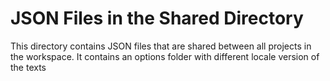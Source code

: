 # JSON Files in the Shared Directory
This directory contains JSON files that are shared between all projects in the workspace. It contains an options folder with different locale version of the texts
